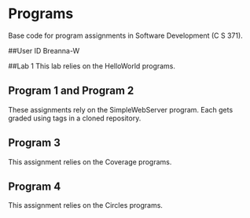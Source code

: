 # Programs
Base code for program assignments in Software Development (C S 371). 

##User ID
Breanna-W

##Lab 1
This lab relies on the HelloWorld programs.

## Program 1 and Program 2
These assignments rely on the SimpleWebServer program. Each gets graded using tags in a cloned repository. 

## Program 3
This assignment relies on the Coverage programs. 

## Program 4
This assignment relies on the Circles programs. 
